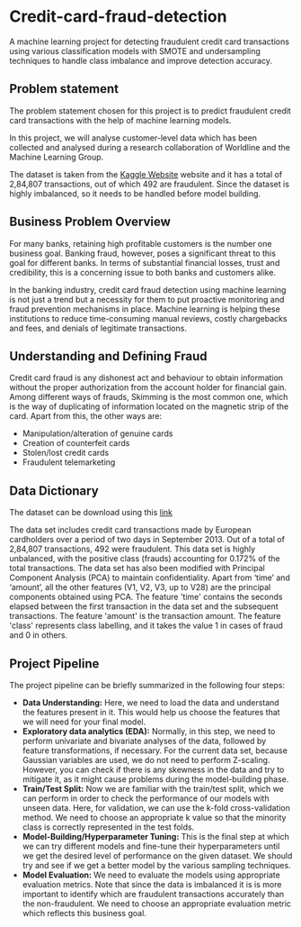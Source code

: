 # Credit-card-fraud-detection
A machine learning project for detecting fraudulent credit card transactions using various classification models with SMOTE and undersampling techniques to handle class imbalance and improve detection accuracy.

## Problem statement 

The problem statement chosen for this project is to predict fraudulent credit card transactions with the help of machine learning models.

In this project, we will analyse customer-level data which has been collected and analysed during a research collaboration of Worldline and the Machine Learning Group. 

The dataset is taken from the [Kaggle Website](https://www.kaggle.com/mlg-ulb/creditcardfraud) website and it has a total of 2,84,807 transactions, out of which 492 are fraudulent. Since the dataset is highly imbalanced, so it needs to be handled before model building.

## Business Problem Overview

For many banks, retaining high profitable customers is the number one business goal. Banking fraud, however, poses a significant threat to this goal for different banks. In terms of substantial financial losses, trust and credibility, this is a concerning issue to both banks and customers alike.

In the banking industry, credit card fraud detection using machine learning is not just a trend but a necessity for them to put proactive monitoring and fraud prevention mechanisms in place. Machine learning is helping these institutions to reduce time-consuming manual reviews, costly chargebacks and fees, and denials of legitimate transactions.

## Understanding and Defining Fraud

Credit card fraud is any dishonest act and behaviour to obtain information without the proper authorization from the account holder for financial gain. Among different ways of frauds, Skimming is the most common one, which is the way of duplicating of information located on the magnetic strip of the card.  Apart from this, the other ways are:

- Manipulation/alteration of genuine cards
- Creation of counterfeit cards
- Stolen/lost credit cards
- Fraudulent telemarketing 

## Data Dictionary

The dataset can be download using this [link](https://www.kaggle.com/mlg-ulb/creditcardfraud)

The data set includes credit card transactions made by European cardholders over a period of two days in September 2013. Out of a total of 2,84,807 transactions, 492 were fraudulent. This data set is highly unbalanced, with the positive class (frauds) accounting for 0.172% of the total transactions. The data set has also been modified with Principal Component Analysis (PCA) to maintain confidentiality. Apart from ‘time’ and ‘amount’, all the other features (V1, V2, V3, up to V28) are the principal components obtained using PCA. The feature 'time' contains the seconds elapsed between the first transaction in the data set and the subsequent transactions. The feature 'amount' is the transaction amount. The feature 'class' represents class labelling, and it takes the value 1 in cases of fraud and 0 in others.


## Project Pipeline

The project pipeline can be briefly summarized in the following four steps:

- **Data Understanding:** Here, we need to load the data and understand the features present in it. This would help us choose the features that we will need for your final model.
- **Exploratory data analytics (EDA):** Normally, in this step, we need to perform univariate and bivariate analyses of the data, followed by feature transformations, if necessary. For the current data set, because Gaussian variables are used, we do not need to perform Z-scaling. However, you can check if there is any skewness in the data and try to mitigate it, as it might cause problems during the model-building phase.
- **Train/Test Split:** Now we are familiar with the train/test split, which we can perform in order to check the performance of our models with unseen data. Here, for validation, we can use the k-fold cross-validation method. We need to choose an appropriate k value so that the minority class is correctly represented in the test folds.
- **Model-Building/Hyperparameter Tuning:** This is the final step at which we can try different models and fine-tune their hyperparameters until we get the desired level of performance on the given dataset. We should try and see if we get a better model by the various sampling techniques.
- **Model Evaluation:** We need to evaluate the models using appropriate evaluation metrics. Note that since the data is imbalanced it is is more important to identify which are fraudulent transactions accurately than the non-fraudulent. We need to choose an appropriate evaluation metric which reflects this business goal.
